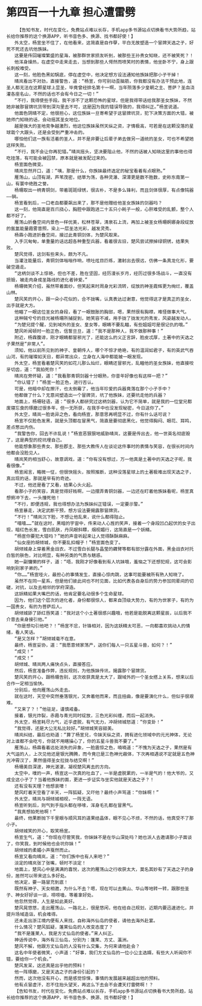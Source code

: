 # 第四百一十九章 担心遭雷劈
        【告知书友，时代在变化，免费站点难以长存，手机app多书源站点切换看书大势所趋，站长给你推荐的这个换源APP，听书音色多、换源、找书都好使！】
       外太空，杨宣坐不住了，在他看来，这简直是自作孽，平白无故塑造一个冒牌天选之子，好死不死还去坑他族妹。
       这要是传回璀璨繁盛的星海，被那群世家损友听到，被那些王孙贵女知晓，还不被笑死？！
       他浑身燥热，在虚空中走来走去，当想到那些人愕然而喷笑时的表情，他坐卧不宁，身上跟长刺般难受。
       这一刻，他脸色黑如锅底，停在虚空中，他决定想方设法通知他族妹把那小子干掉！
       晴岚看出不对劲，直接警告，道：“杨宣，你可别动歪脑筋，你我都没有办法干预此地，连圣人都无法在这颗星球上显圣，毕竟曾经排名第十一啊，当年殒落多少皇朝之主、菩萨？圣血浇灌各座名山，不然的话也不会有今日之一切！”
       “不行，我得使些手段。我干涉不了这颗恐怖的星球，但是我得带话给我那圣女族妹，不然她非被那冒牌坑货带到深沟里去不可，这是因为我的错误导致的，我得纠正。”杨宣说道。
       他面色阴晴不定，他很担心，这位族妹一旦寄希望于这冒牌坑货，犯下决策方面的大错，被她师门知晓的话，会动摇其圣女地位。
       越是强大的圣地竞争越激烈，他这位族妹虽然天纵之资，才情极高，可若是在这颗没落的星球栽个大跟头，还是会受到严重冲击的。
       哪怕他们这一族有活着的圣人，并不是非要让后辈子弟去做另一道统的圣女，可也不希望她这样失败。
       “不行，我不会让你再犯错。”晴岚摇头，坚决要阻止他，不然的话被人知晓这里的事他也得吃挂落，有可能会被囚禁，原本就是被发配过来的。
       杨宣面色微变。
       晴岚忽然开口，道：“咦，那是什么，你族妹最终选定的秘宝看着有点眼熟。”
       雁荡山，山顶有湖，芦苇茂密，结草为荡，各种灵瀑、深潭更是数不胜数，史称东南第一山，有寰中绝胜之誉。
       杨珊取出一柄青铜剑，带着斑斑绿锈，很古朴，不是多么锋利，而且剑体很厚，有点像钝器——锏。
       杨宣看到后，一口老血都要飙出来了，那不是他赠给他圣女族妹的剑器吗？
       这一刻，他简直是百爪挠心，胸腔中跟跑进二十五只小耗子一般，心肝难受的乱颤，整个人都不好了。
       雁荡山折叠空间内景色一样优美，松林苍翠，清泉石上流，再加上被圣女杨珊婀娜身段绽放的氤氲能量霞雾普照，染上一层圣洁光彩，越发灵秀。
       杨霖小跑进折叠空间，接过此青铜剑体，为楚风取来。
       入手沉甸甸，单重量的话远超各种重型兵器，看着很古旧，楚风尝试擦掉绿铜锈，结果失败。
       楚风觉得，这剑有些来头，颇为不凡。
       当灌注能量后，青铜剑体嗡嗡作响，喷吐炫目匹练，激射出去很远，仿佛一条真龙化形，要破空遁走。
       “这柄剑谈不上惊艳，但也不差，胜在坚固，经历漫长岁月，经历过很多场战斗，一直没有损毁，被走肉身成圣路线的进化者钟爱。”
       杨珊微笑介绍，虽然带着面纱，但笑起来时周身光彩流转，绽放的神圣霞辉更为绚烂，覆盖山林。
       楚风笑的开心，跟一朵小花似的，合不拢嘴，认真表达过谢意，他觉得这才是真正的圣女，出手就是大方。
       他瞄了一眼这位圣女的身段，看了一眼鼓胀的胸部，嗯，果然很有胸襟，难怪做事大气。
       这种贼兮兮的目光被杨珊所捕捉到，她笑容不减，用手拢了拢发光的秀发，风姿越发动人。
       “为楚兄提个醒，见到域外的圣女、皇女等，眼睛不要乱瞄，有些姐姐可是很记仇的哦。”
       楚风听闻顿时一脸正色，信誓旦旦，道：“我不是那种人，我不做那种事！”
       附近，杨霖腹诽，刚才眼睛都冒邪光了，还能这么的义正言辞，脸皮忒厚，土著中的天选之子果然是“非常人”。
       须知，他以前所见到的神子、皇朝传人，哪个不惊才绝艳，有的温润如君子，有的英武气吞山河，有的璀璨如天日，都异常出众，立身在人海中都能被一眼发现。
       外太空，杨宣看着楚风笑的如花儿那么灿烂，眼睛还冒邪光，乱瞄他的圣女族妹，他直接咬牙切齿，道：“我拍死你！”
       晴岚在旁怀疑，道：“我看那青铜剑器十分眼熟，你昔年好像也有这样一把？”
       “你认错了！”杨宣一脸正色，进行否认。
       可是，他暗中却在擦汗，也太倒霉了，他当年珍爱的兵器竟落在那个小子手中？
       他都做了什么？无意间塑造出一个冒牌货，坑了他族妹，还要坑走他的兵器？
       地面上，杨珊轻语，道：“很多人都研究过这柄剑器，认为它不简单，就是我的一位堂兄都废寝忘食的琢磨过很多年，但一无所获，在我手中也没发现秘密，今日送你了。”
       外太空，晴岚一脸诡异之色，看向杨宣，那意思再明显不过，你有什么话可说？
       杨宣不仅脸色发黑，就是头顶都在冒黑气，简直是要彻底黑化，他觉得胸闷、眼花、耳鸣，差点憋出内伤。
       “我警告你，回去不许乱说！”杨宣恶狠狠地威胁晴岚，这要是传出去，他一世英名彻底毁了，这是典型的挖坑埋自己。
       他能想象那些贵女、那些郡主、那些大教传人在谈论这件事时的表情与笑容，在很长时间内他都会没脸见人。
       晴岚笑的相当舒心，故意调戏，道：“你有没有想过，万一他真是土著中的天选之子呢，我看很像。”
       杨宣闻言，略微一怔，但很快摇头，按照推断，这种没落星球上的土著极难出现天选之子，真出现的话，那就是罕有的奇迹。
       不过，他还是看了又看，结果心头火起。
       看那小子的笑容，真是觉得好贱啊，一边摆弄青铜剑器，一边还在盯着他族妹看呢，杨宣真想俯冲下去，一头撞死他！
       “不行，即便违规，我也得想办法为族妹纠正错误，一定要示警。”
       杨宣暴走，决定武断干预，想方设法要揭露那冒牌货。
       “不行！”晴岚沉下脸，不想让他乱来，说什么都得阻止。
       “嘻嘻……”就在这时，黑暗的宇宙中，传来动人心旌的笑声，接着一个身段凹凸起伏的女子出现，暗红色长发，雪白肌肤，丹凤眼斜瞟，烟视媚行，这简直是一个妖精。
       “杨宣你要犯大错吗？”她的声音听起来让人觉得酥酥麻麻。
       “仙女座的胡倾城，你不要乱扣帽子！”杨宣面色变了。
       胡倾城身上穿着黑金战衣，不过雪白长腿与晶莹的藕臂等都有部分露在外面，黑金战衣衬托白皙的肤色，对比明显，有种另类的气质与魅惑。
       她一副慵懒的样子，道：“唔，我刚才好像看到有人坑妹哦，羞恼之下还想犯规，这可会影响到别家子弟的。”
       “你……”杨宣哑火，最担心的事情发生，直接心惊肉跳，这事可能要被所有熟人知晓了。
       虽然不在同一星系，但是他们彼此间也不时见面，比如代表各自身后的势力参加同辈间的切磋，对抗，以及去相邻的学府深造。
       这妖精如果大嘴巴的话，他肯定要名动很多个生命星球。
       因为，他们这个层次的进化者，身份都很惊人，都来自顶级大势力，有的为世家子，有的为一国贵女，有的为菩萨后人。
       胡倾城舔了舔红唇笑道：“我对这个小土著很感兴趣哦，他若是能脱离这颗星辰，以后我不介意去亲身接引他。”
       “你是想勾引他吧？！”杨宣不忿，针锋相对，因为这妖精太可恶，一向都喜欢挑动人的情绪，看人笑话。
       “是又怎样？”胡倾城毫不在意。
       最终，杨宣妥协，道：“我愿意倾家荡产，送你们每人一只五星斗兽，如何？！”
       “成交！”
       “成交！”
       胡倾城、晴岚两人痛快点头，直接答应。
       然后，杨宣准备作弊，违反规则，为他族妹传讯，揭露那个冒牌货。
       楚风笑的开心，跟杨珊告别，这次收获真是太大了，跟域外的一个圣女搭上关系，想来以后合作一定相当愉快。
       分别后，他向雁荡山外走去。
       就在这时，天空中突然垂落银光，又奔着他而来，而且扭曲，像是要演化什么，但似乎很艰难。
       “又来了？！”他驻足，谨慎戒备。
       接着，银光炸裂，赤霞与青光同时绽放，三色光彩纠缠，而后一起消失。
       外太空，杨宣耗尽力气，近乎虚脱，有气无力，冲胡倾城怒道：“你变卦！”
       “我觉得，还是大公无私比较好。”胡倾城笑容甜美。
       晴岚纠结，最后也劝道：“算了杨宣兄，令妹天纵之资，拥有进化领域中的元光神体，无论对上谁都不会吃亏，你就不用瞎操心了，你的五星斗兽我不要了。”
       雁荡山，杨霖看着远处消失的异象，一脸震惊之色，喃喃道：“不愧为天选之子，果然是有大气运的人，上次见他还是银光腾腾，而今竟已是三色神光蔽体，下次再相遇说不定就是五色神光冲霄汉了，果然值得圣女拉拢与结交啊！”
       杨珊美目深邃，神光湛湛，凝视楚风离去的方向。
       太空中，噗的一声，杨宣这一次真的吐血了，一半是虚脱累的，一半是气的！他大爷的，又成全这小子了？当着他族妹的面，更进一步证实与坐实他就是天选之子？！
       还有没有天理？他想哀嚎！
       楚风盯着天空看了半天，一阵狐疑，又吓他？最终小声骂道：“你妹啊！”
       外太空，晴岚与胡倾城相视，一阵无语。
       杨宣听到后，则气到手指头都在哆嗦，浑身毛孔都在冒黑气。
       “我真想拍死他啊！”
       最终，他果断抛下千里眼与顺风耳的道果结晶体，眼不见心不烦，不然的话，他真受不了那小子。
       胡倾城笑的开心，取笑杨宣。
       杨宣生气，道：“你现在尽管笑我，你妹妹不是在华山深处吗？她也派人去邀请那小子面谈了，你笑我，到时候他也会坑你妹！”
       胡倾城的柔媚小声戛然而止。
       杨宣又看向晴岚，道：“你们族中也有人来吧？”
       淡定的晴岚张了张嘴，顿时不淡定！
       地面上，楚风心中是满满的喜悦，这次的雁荡山之行收获太大，莫名其妙有了天选之子的身份，居然可以带来这么多好处。
       他决定，要一路冒充到底！
       既然有神子、天女相邀，为什么不去？嗯，现在可以去黄山、华山等地转一转，跟那些圣子、神女好好谈一谈，唠唠嗑，等着拿好处。
       他忽然觉得，人生是如此美好。
       楚风晃悠悠，走出雁荡山，一路北上，很是悠闲，他在给自己规划，近期内要迅速进化，并提升场域造诣，机会难得。
       还未走出浙江境内便有人来找，自称海外仙岛的使者，请他去海外赴宴。
       什么情况？楚风狐疑，蓬莱仙岛的人改变态度了？
       “我不是蓬莱人，我是方丈仙岛的使者。”来人纠正。
       神话传说中，海外有三仙岛，分别为：蓬莱、方丈、瀛洲。
       楚风不解，他跟方丈仙岛的人没有什么交集，为何来请他赴会？
       这名中年使者微笑，小声道：“好事，我们方丈仙岛的一位小公主选婿，有些大人听闻你不错，要给你一个机会。”
       楚风发呆，这还真是出乎他的预料！
       他一阵琢磨，又是天选之子的身份引起的？
       然而，这次他没有开心，而是感觉惊悚，事情的发展越来越超出他的预料。
       他有点冒虚汗，忍不住抬头望天，再这么下去会不会遭天打雷劈啊！？
       【告知书友，时代在变化，免费站点难以长存，手机app多书源站点切换看书大势所趋，站长给你推荐的这个换源APP，听书音色多、换源、找书都好使！】
